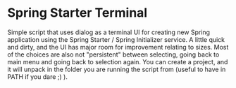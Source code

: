 # Spring Starter Terminal
Simple script that uses dialog as a terminal UI for creating new Spring application using the Spring Starter / Spring Initializer service. A little quick and dirty, and the UI has major room for improvement relating to sizes. Most of the choices are also not "persistent" between selecting, going back to main menu and going back to selection again. You can create a project, and it will unpack in the folder you are running the script from (useful to have in PATH if you dare ;) ).
